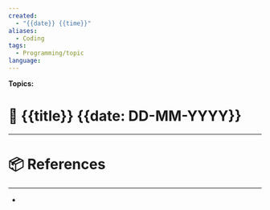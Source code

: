 ```yaml
---
created:
  - "{{date}} {{time}}"
aliases:
  - Coding
tags:
  - Programming/topic
language:
---
```


**Topics:**

# 📃 {{title}} {{date: DD-MM-YYYY}}

---

# 📦 References

---

-
